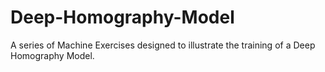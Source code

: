 # Deep-Homography-Model
A series of Machine Exercises designed to illustrate the training of a Deep Homography Model.
